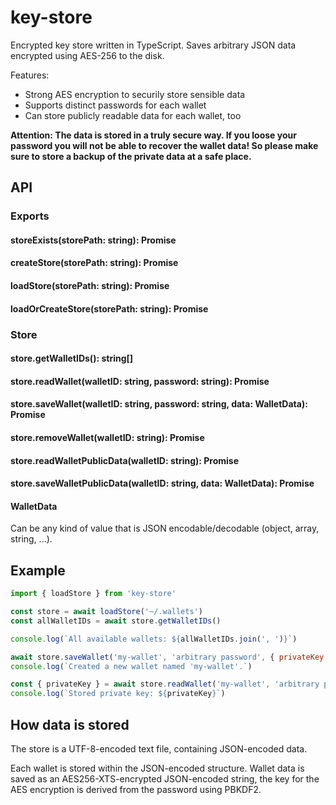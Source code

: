 # key-store

Encrypted key store written in TypeScript. Saves arbitrary JSON data encrypted using AES-256 to the disk.

Features:

* Strong AES encryption to securily store sensible data
* Supports distinct passwords for each wallet
* Can store publicly readable data for each wallet, too

**Attention: The data is stored in a truly secure way. If you loose your password you will not be able to recover the wallet data! So please make sure to store a backup of the private data at a safe place.**


## API

### Exports

#### storeExists(storePath: string): Promise<bool>
#### createStore(storePath: string): Promise<Store>
#### loadStore(storePath: string): Promise<Store>
#### loadOrCreateStore(storePath: string): Promise<Store>

### Store

#### store.getWalletIDs(): string[]
#### store.readWallet(walletID: string, password: string): Promise<WalletData>
#### store.saveWallet(walletID: string, password: string, data: WalletData): Promise<void>
#### store.removeWallet(walletID: string): Promise<void>
#### store.readWalletPublicData(walletID: string): Promise<WalletData>
#### store.saveWalletPublicData(walletID: string, data: WalletData): Promise<void>

#### WalletData

Can be any kind of value that is JSON encodable/decodable (object, array, string, ...).


## Example

```js
import { loadStore } from 'key-store'

const store = await loadStore('~/.wallets')
const allWalletIDs = await store.getWalletIDs()

console.log(`All available wallets: ${allWalletIDs.join(', ')}`)

await store.saveWallet('my-wallet', 'arbitrary password', { privateKey: 'super secret private key' })
console.log(`Created a new wallet named 'my-wallet'.`)

const { privateKey } = await store.readWallet('my-wallet', 'arbitrary password')
console.log(`Stored private key: ${privateKey}`)
```


## How data is stored

The store is a UTF-8-encoded text file, containing JSON-encoded data.

Each wallet is stored within the JSON-encoded structure. Wallet data is saved as an AES256-XTS-encrypted JSON-encoded string, the key for the AES encryption is derived from the password using PBKDF2.
